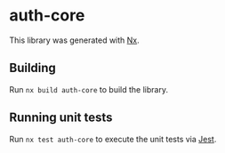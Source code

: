 # auth-core

This library was generated with [Nx](https://nx.dev).

## Building

Run `nx build auth-core` to build the library.

## Running unit tests

Run `nx test auth-core` to execute the unit tests via [Jest](https://jestjs.io).
